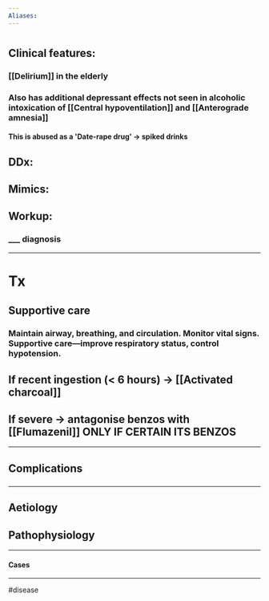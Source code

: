 ```yaml
---
Aliases:
---
```

# 
## Clinical features:
### [[Delirium]] in the elderly
### Also has additional depressant effects not seen in alcoholic intoxication of [[Central hypoventilation]] and [[Anterograde amnesia]] 
#### This is abused as a 'Date-rape drug' -> spiked drinks
## DDx:
###
## Mimics:
###
## Workup:
### ___ diagnosis
---
# Tx
## Supportive care
### Maintain airway, breathing, and circulation. Monitor vital signs. Supportive care—improve respiratory status, control hypotension. 
## If recent ingestion (< 6 hours) -> [[Activated charcoal]]
## If severe -> antagonise benzos with [[Flumazenil]] ONLY IF CERTAIN ITS BENZOS

---
## Complications
###

---
## Aetiology
## Pathophysiology

---
#### Cases


---
#disease 